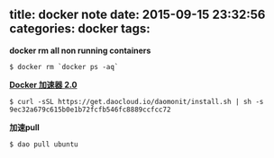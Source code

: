title: docker note
date: 2015-09-15 23:32:56
categories: docker
tags: 
---

**docker rm all non running containers**

```
$ docker rm `docker ps -aq`
```

**[Docker 加速器 2.0](https://dashboard.daocloud.io/runtimes/new)**

```
$ curl -sSL https://get.daocloud.io/daomonit/install.sh | sh -s 9ec32a679c615b0e1b72fcfb546fc8889ccfcc72

```

**加速pull**

```
$ dao pull ubuntu
```